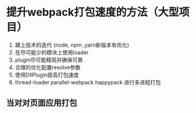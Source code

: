 # 提升webpack打包速度的方法（大型项目）
1. 跟上技术的迭代 (node, npm ,yarn新版本有优化)
2. 在尽可能少的模块上使用loader
3. plugin尽可能精简并确保可靠
4. 合理的优化配置resolve参数
5. 使用DllPlugin提高打包速度
6. thread-loader parallel-webpack  happypack 进行多进程打包

## 当对对页面应用打包